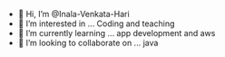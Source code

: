 - 👋 Hi, I’m @Inala-Venkata-Hari
- 👀 I’m interested in ... Coding and teaching 
- 🌱 I’m currently learning ... app development and aws
- 💞️ I’m looking to collaborate on ... java
  
<!---
Inala-Venkata-Hari/Inala-Venkata-Hari is a ✨ special ✨ repository because its `README.md` (this file) appears on your GitHub profile.
You can click the Preview link to take a look at your changes.
--->
